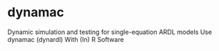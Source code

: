 # dynamac
Dynamic simulation and testing for single-equation ARDL models Use dynamac (dynardl) With (In) R Software
